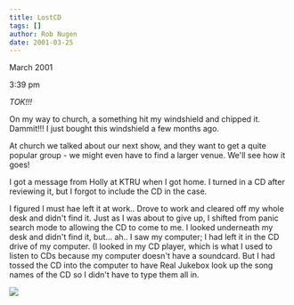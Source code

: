 ```yaml
---
title: LostCD
tags: []
author: Rob Nugen
date: 2001-03-25
---
```


<p class=date> March 2001</p>
<p class=date>3:39 pm</p>

<p><em>TOK!!!</em></p>

<p>On my way to church, a something hit my windshield
and chipped it.  Dammit!!!  I just bought this
windshield a few months ago.</p>

<p>At church we talked about our next show, and they
want to get a quite popular group - we might even have
to find a larger venue.  We'll see how it goes!</p>

<p>I got a message from Holly at KTRU when I got home.
 I turned in a CD after reviewing it, but I  forgot to
include the CD in the case.</p>

<p>I  figured I must hae left it at work..  Drove to
work and cleared off my whole desk and didn't find it.
  Just as I was about to give up, I shifted from panic
search mode to allowing the CD to come to me.  I 
looked underneath my desk and didn't find it, but... 
ah.. I saw my computer; I had left it in the CD drive
of my computer.  (I looked in my CD player, which is
what I used  to listen to CDs because my computer
doesn't have a soundcard.  But I had tossed the CD
into the computer to have Real Jukebox look up the
song names of the CD so I didn't have to type them all
in.</p>

<p><img src="/images/rob/wL-ROB.gif"/></p>
